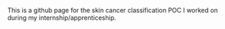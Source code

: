 This is a github page for the skin cancer classification POC I worked on during my internship/apprenticeship.
